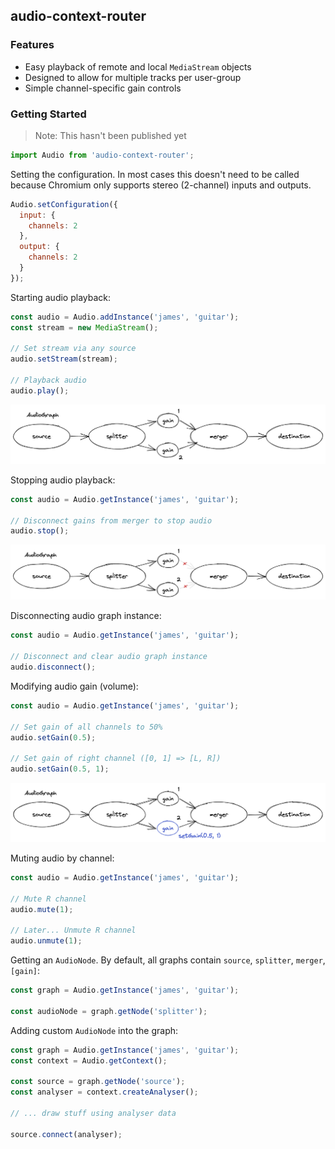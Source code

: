 ## audio-context-router

### Features
- Easy playback of remote and local `MediaStream` objects
- Designed to allow for multiple tracks per user-group
- Simple channel-specific gain controls

### Getting Started
> Note: This hasn't been published yet

```js
import Audio from 'audio-context-router';
```

Setting the configuration. In most cases this doesn't need to be called because Chromium only supports stereo (2-channel) inputs and outputs.
```js
Audio.setConfiguration({
  input: {
    channels: 2
  },
  output: {
    channels: 2
  }
});
```

Starting audio playback:

```js
const audio = Audio.addInstance('james', 'guitar');
const stream = new MediaStream();

// Set stream via any source
audio.setStream(stream);

// Playback audio
audio.play();
```

![Simple Playback](./diagrams/graph-1.png)


Stopping audio playback:
```js
const audio = Audio.getInstance('james', 'guitar');

// Disconnect gains from merger to stop audio
audio.stop();
```

![Simple Stop Playback](./diagrams/graph-5.png)


Disconnecting audio graph instance:

```js
const audio = Audio.getInstance('james', 'guitar');

// Disconnect and clear audio graph instance
audio.disconnect();
```


Modifying audio gain (volume):

```js
const audio = Audio.getInstance('james', 'guitar');

// Set gain of all channels to 50%
audio.setGain(0.5);

// Set gain of right channel ([0, 1] => [L, R])
audio.setGain(0.5, 1);
```

![Audio gain diagram](./diagrams/graph-2.png)


Muting audio by channel:

```js
const audio = Audio.getInstance('james', 'guitar');

// Mute R channel
audio.mute(1);

// Later... Unmute R channel
audio.unmute(1);
```

Getting an `AudioNode`. By default, all graphs contain `source`, `splitter`, `merger`, `[gain]`:

```js
const graph = Audio.getInstance('james', 'guitar');

const audioNode = graph.getNode('splitter');
```


Adding custom `AudioNode` into the graph:

```js
const graph = Audio.getInstance('james', 'guitar');
const context = Audio.getContext();

const source = graph.getNode('source');
const analyser = context.createAnalyser();

// ... draw stuff using analyser data

source.connect(analyser);
```

